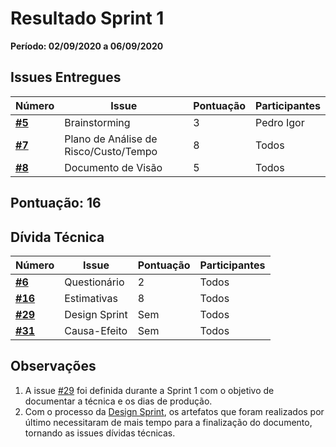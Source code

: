 # Resultado Sprint 1
**Período: 02/09/2020 a 06/09/2020**

## Issues Entregues

|Número | Issue | Pontuação | Participantes|
| - | - | - | - |
| [**#5**](https://github.com/UnBArqDsw/2020.1_G12_Stock/issues/5) | Brainstorming | 3 | Pedro Igor |
| [**#7**](https://github.com/UnBArqDsw/2020.1_G12_Stock/issues/7) | Plano de Análise de Risco/Custo/Tempo | 8 | Todos |
| [**#8**](https://github.com/UnBArqDsw/2020.1_G12_Stock/issues/8) | Documento de Visão | 5 | Todos |


## Pontuação: 16
## Dívida Técnica 
|Número | Issue | Pontuação | Participantes|
| - | - | - | - |
| [**#6**](https://github.com/UnBArqDsw/2020.1_G12_Stock/issues/6) | Questionário | 2 | Todos |
| [**#16**](https://github.com/UnBArqDsw/2020.1_G12_Stock/issues/16)| Estimativas | 8 | Todos |
| [**#29**](https://github.com/UnBArqDsw/2020.1_G12_Stock/issues/29)|Design Sprint| Sem | Todos
| [**#31**](https://github.com/UnBArqDsw/2020.1_G12_Stock/issues/31) | Causa-Efeito | Sem | Todos |

## Observações
1. A issue [#29](https://github.com/UnBArqDsw/2020.1_G12_Stock/issues/29) foi definida durante a Sprint 1 com o objetivo de documentar a técnica e os dias de produção.
2. Com o processo da [Design Sprint](DesignSprint/designSprint.md), os artefatos que foram realizados por último necessitaram de mais tempo para a finalização do documento, tornando as issues dívidas técnicas.

